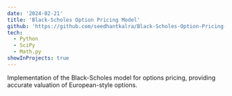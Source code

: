```yaml
---
date: '2024-02-21'
title: 'Black-Scholes Option Pricing Model'
github: 'https://github.com/seedhantkalra/Black-Scholes-Option-Pricing-Model'
tech:
  - Python
  - SciPy
  - Math.py
showInProjects: true
---
```


Implementation of the Black-Scholes model for options pricing, providing accurate valuation of European-style options.
